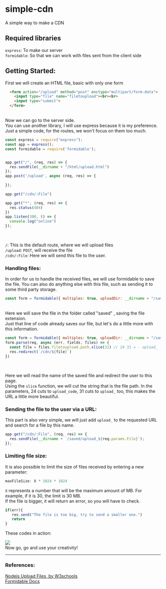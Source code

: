 # simple-cdn
A simple way to make a CDN

## Required libraries

`express`: To make our server<br>
`formidable`: So that we can work with files sent from the client side

## Getting Started:

 First we will create an HTML file, basic with only one form

```html
  <form action="/upload" method="post" enctype="multipart/form-data">
    <input type="file" name="filetoupload"><br><br>
    <input type="submit">
  </form>
```
<br>
 Now we can go to the server side.<br>
 You can use another library, I will use express because it is my preference.<br>
 Just a simple code, for the routes, we won't focus on them too much.<br>

```js
const express = require("express");
const app = express();
const formidable = require('formidable');


app.get("/", (req, res) => {
  res.sendFile(__dirname + "/html/upload.html")
});
app.post('/upload', async (req, res) => {
  
});

app.get("/cdn/:File")

app.get("*", (req, res) => {
  res.status(404)
})
app.listen(300, () => {
  console.log("online")
});
```
<br>

`/`: This is the default route, where we will upload files<br>
`/upload`: `POST`, will receive the file<br>
`/cdn/:File`: Here we will send this file to the user.
<br>

### Handling files:

 In order for us to handle the received files, we will use formidable to save the file. You can also do anything else with this file, such as sending it to some third party storage.<br>

```js
const form = formidable({ multiples: true, uploadDir: __dirname + "/saved", keepExtensions: true });
``` 
<br>
 Here we will save the file in the folder called "saved" , saving the file extension.<br>
 Just that line of code already saves our file, but let's do a little more with this information.

```js
const form = formidable({ multiples: true, uploadDir: __dirname + "/saved", keepExtensions: true });
form.parse(req, async (err, fields, files) => {
  const file = files.filetoupload.path.slice(31) // 24 31 = - upload_
  res.redirect(`/cdn/${file}`)
})
```
<br>
 
 Here we will read the name of the saved file and redirect the user to this page.<br>
 Using the `slice` function, we will cut the string that is the file path. In the parameters, 24 cuts to `upload_code`, 31 cuts to `upload_` too, this makes the URL a little more beautiful.

### Sending the file to the user via a URL:

 This part is also very simple, we will just add `upload_` to the requested URL and search for a file by this name.<br>

```js
app.get("/cdn/:File", (req, res) => {
  res.sendFile(__dirname + `/saved/upload_${req.params.File}`);
});
```

### Limiting file size:

 It is also possible to limit the size of files received by entering a new parameter:<br>
```js
maxFileSize: X * 1024 * 1024
```
 `X` represents a number that will be the maximum amount of MB. For example, if it is 30, the limit is 30 MB.<br>
 If the file is bigger, it will return an error, so you will have to check.<br>

```js
if(err){
   res.send("The file is too big, try to send a smaller one.")
   return
}
```

 These codes in action:<br>

![](https://host.cloudyyuw.repl.co/i/e6ec7f963380809994eadb5d439f0abe.gif)
<br>
 Now go, go and use your creativity!
<hr>

### References:

[Nodejs Upload Files, by W3schools](https://www.w3schools.com/nodejs/nodejs_uploadfiles.asp)<br>
[Formidable Docs](https://www.npmjs.com/package/formidable)
